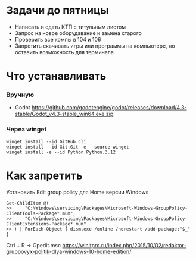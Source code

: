 # Задачи до пятницы

- Написать и сдать КТП с титульным листом
- Запрос на новое оборудавание и замена старого
- Проверить все компы в 104 и 106
- Запретить скачивать игры или программы на компьютере, но оставить возможность для терминала

# Что устанавливать

### Вручную
- Godot https://github.com/godotengine/godot/releases/download/4.3-stable/Godot_v4.3-stable_win64.exe.zip

### Через winget
```
winget install --id GitHub.cli
winget install --id Git.Git -e --source winget
winget install -e --id Python.Python.3.12
```

# Как запретить

Установить Edit group policy для Home версии Windows
```
Get-ChildItem @(
>>     "C:\Windows\servicing\Packages\Microsoft-Windows-GroupPolicy-ClientTools-Package*.mum",
>>     "C:\Windows\servicing\Packages\Microsoft-Windows-GroupPolicy-ClientExtensions-Package*.mum"
>> ) | ForEach-Object { dism.exe /online /norestart /add-package:"$_" }
```

Ctrl + R -> Gpedit.msc
https://winitpro.ru/index.php/2015/10/02/redaktor-gruppovyx-politik-dlya-windows-10-home-edition/
